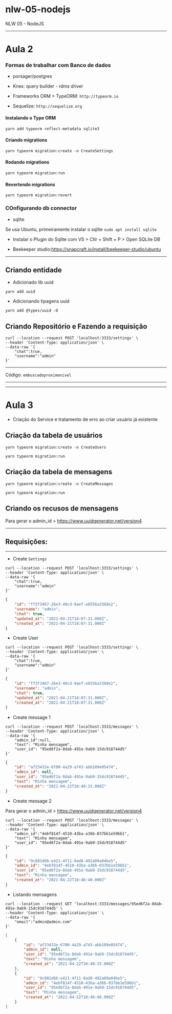 # nlw-05-nodejs
NLW 05 - NodeJS



------------
# Aula 2

### Formas de trabalhar com Banco de dados

* porsager/postgres

* Knex: query builder - rdms driver

* Frameworks ORM > TypeORM: `http://typeorm.io`

* Sequelize: `http://sequelize.org`

#### Instalando o Type ORM

```ssh
yarn add typeorm reflect-metadata sqlite3
```

#### Criando migrations

```ssh
yarn typeorm migration:create -n CreateSettings
```
#### Rodando migrations

```ssh
yarn typeorm migration:run
```

#### Revertendo migrations

```ssh
yarn typeorm migration:revert
```


### COnfigurando db connector

* sqlite

Se usa Ubuntu, primeiramente instalar o sqlite `sudo apt install sqlite`

  * Instalar o Plugin do Sqlite com VS > Ctlr + Shift + P > Open SQLite DB

* Beekeeper studio:https://snapcraft.io/install/beekeeper-studio/ubuntu 

----

## Criando entidade

* Adicionado lib uuid
```ssh
yarn add uuid
```

* Adicionando tipagens uuid
```ssh
yarn add @types/uuid -D
```

## Criando Repositório e Fazendo a requisição

```ssh
curl --location --request POST 'localhost:3333/settings' \
--header 'Content-Type: application/json' \
--data-raw '{
    "chat":true,
    "username":"admin"
}'
```


----
Código:  `embuscadoproximonivel`


----
----

# Aula 3


- Criação do Service e tratamento de erro ao criar usuário já existente

## Criação da tabela de usuários

```ssh
yarn typeorm migration:create -n CreateUsers
```

```ssh
yarn typeorm migration:run
```

## Criação da tabela de mensagens

```ssh
yarn typeorm migration:create -n CreateMessages
```

```ssh
yarn typeorm migration:run
```

## Criando os recusos de mensagens

Para gerar o admin_id >  https://www.uuidgenerator.net/version4


----
## Requisições:

----
* Create `Settings`
```ssh
curl --location --request POST 'localhost:3333/settings' \
--header 'Content-Type: application/json' \
--data-raw '{
    "chat":true,
    "username":"admin"
}'
```
```json
{
    "id": "ff3f3467-26e3-40cd-9aef-e8556a3368e2",
    "username": "admin",
    "chat": true,
    "updated_at": "2021-04-21T18:07:31.000Z",
    "created_at": "2021-04-21T18:07:31.000Z"
}
```

* Create User
```ssh
curl --location --request POST 'localhost:3333/settings' \
--header 'Content-Type: application/json' \
--data-raw '{
    "chat":true,
    "username":"admin"
}'
```
```json
{
    "id": "ff3f3467-26e3-40cd-9aef-e8556a3368e2",
    "username": "admin",
    "chat": true,
    "updated_at": "2021-04-21T18:07:31.000Z",
    "created_at": "2021-04-21T18:07:31.000Z"
}
```

* Create message 1

```ssh
curl --location --request POST 'localhost:3333/messages' \
--header 'Content-Type: application/json' \
--data-raw '{
    "admin_id":null,
    "text": "Minha mensagem",
    "user_id": "95ed6f2a-8dab-491e-9ab9-15dc918744d5"
}'
```
```json
{
    "id": "af23432e-6700-4a29-a743-abb109e05474",
    "admin_id": null,
    "user_id": "95ed6f2a-8dab-491e-9ab9-15dc918744d5",
    "text": "Minha mensagem",
    "created_at": "2021-04-22T10:40:33.000Z"
}
```

* Create message 2

Para gerar o admin_id >  https://www.uuidgenerator.net/version4

```ssh
curl --location --request POST 'localhost:3333/messages' \
--header 'Content-Type: application/json' \
--data-raw '{
    "admin_id":"4ebf814f-4510-43ba-a36b-037bb1e596b1",
    "text": "Minha mensagem",
    "user_id": "95ed6f2a-8dab-491e-9ab9-15dc918744d5"
}'
```
```json
{
    "id": "9c881d6b-e421-4f11-8ad8-492a09a04be5",
    "admin_id": "4ebf814f-4510-43ba-a36b-037bb1e596b1",
    "user_id": "95ed6f2a-8dab-491e-9ab9-15dc918744d5",
    "text": "Minha mensagem",
    "created_at": "2021-04-22T10:46:40.000Z"
}
```

* Listando mensagens
```ssh
curl --location --request GET 'localhost:3333/messages/95ed6f2a-8dab-491e-9ab9-15dc918744d5' \
--header 'Content-Type: application/json' \
--data-raw '{
    "email":"admin@admin.com"
}'
```

```json
[
    {
        "id": "af23432e-6700-4a29-a743-abb109e05474",
        "admin_id": null,
        "user_id": "95ed6f2a-8dab-491e-9ab9-15dc918744d5",
        "text": "Minha mensagem",
        "created_at": "2021-04-22T10:40:33.000Z"
    },
    {
        "id": "9c881d6b-e421-4f11-8ad8-492a09a04be5",
        "admin_id": "4ebf814f-4510-43ba-a36b-037bb1e596b1",
        "user_id": "95ed6f2a-8dab-491e-9ab9-15dc918744d5",
        "text": "Minha mensagem",
        "created_at": "2021-04-22T10:46:40.000Z"
    }
]
```

